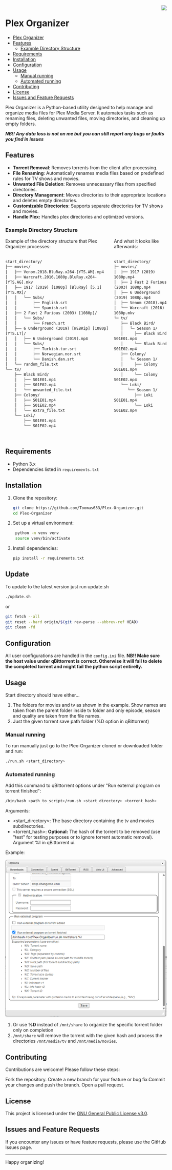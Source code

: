 <img align="right" src="https://sonarcloud.io/api/project_badges/quality_gate?project=Toomas633_Plex-Organizer">

# Plex Organizer

- [Plex Organizer](#plex-organizer)
- [Features](#features)
  - [Example Directory Structure](#example-directory-structure)
- [Requirements](#requirements)
- [Installation](#installation)
- [Configuration](#configuration)
- [Usage](#usage)
  - [Manual running](#manual-running)
  - [Automated running](#automated-running)
- [Contributing](#contributing)
- [License](#license)
- [Issues and Feature Requests](#issues-and-feature-requests)

Plex Organizer is a Python-based utility designed to help manage and organize media files for Plex Media Server. It automates tasks such as renaming files, deleting unwanted files, moving directories, and cleaning up empty folders.

**_NB!! Any data loss is not on me but you can still report any bugs or faults you find in issues_**

## Features

- **Torrent Removal**: Removes torrents from the client after processing.
- **File Renaming**: Automatically renames media files based on predefined rules for TV shows and movies.
- **Unwanted File Deletion**: Removes unnecessary files from specified directories.
- **Directory Management**: Moves directories to their appropriate locations and deletes empty directories.
- **Customizable Directories**: Supports separate directories for TV shows and movies.
- **Handle Plex:** Handles plex directories and optimized versions.

### Example Directory Structure

<div style="display: flex; gap: 10px;">
<div style="flex: 2;">
Example of the directory structure that Plex Organizer processes:
<pre>
<code>
start_directory/
├── movies/
│   ├── Venom.2018.BluRay.x264-[YTS.AM].mp4
│   ├── Warcraft.2016.1080p.BluRay.x264-[YTS.AG].mkv
│   ├── 1917 (2019) [1080p] [BluRay] [5.1] [YTS.MX]/
│   │   └── Subs/
│   │       ├── English.srt
│   │       └── Spanish.srt
│   ├── 2 Fast 2 Furious (2003) [1080p]/
│   │   └── Subs/
│   │       └── French.srt
│   ├── 6 Underground (2019) [WEBRip] [1080p] [YTS.LT]/
│   │   ├── 6 Underground (2019).mp4
│   │   └── Subs/
│   │       ├── Turkish.tur.srt
│   │       ├── Norwegian.nor.srt
│   │       └── Danish.dan.srt
│   └── random_file.txt
└── tv/
    ├── Black Bird/
    │   ├── S01E01.mp4
    │   ├── S01E02.mp4
    │   └── unwanted_file.txt
    ├── Colony/
    │   ├── S01E01.mp4
    │   ├── S01E02.mp4
    │   └── extra_file.txt
    └── Loki/
        ├── S01E01.mp4
        └── S01E02.mp4
</pre>
</code>
</div>
<div style="flex: 1;">
And what it looks like afterwards:
<pre>
<code>
start_directory/
├─ movies/
│  ├── 1917 (2019) 1080p.mp4
│  ├── 2 Fast 2 Furious (2003) 1080p.mp4
│  ├── 6 Underground (2019) 1080p.mp4
│  ├── Venom (2018).mp4
│  └── Warcraft (2016) 1080p.mkv
└─ tv/
   ├── Black Bird/
   │   └─ Season 1/
   │     ├── Black Bird S01E01.mp4
   │     └── Black Bird S01E02.mp4
   ├── Colony/
   │   └─ Season 1/
   │     ├── Colony S01E01.mp4
   │     └── Colony S01E02.mp4
   └── Loki/
      └── Season 1/
         ├── Loki S01E01.mp4
         └── Loki S01E02.mp4
</pre>
</code>
</div>
</div>

## Requirements

- Python 3.x
- Dependencies listed in `requirements.txt`

## Installation

1. Clone the repository:

   ```bash
   git clone https://github.com/Toomas633/Plex-Organizer.git
   cd Plex-Organizer
   ```

2. Set up a virtual environment:

   ```bash
    python -m venv venv
    source venv/bin/activate
   ```

3. Install dependencies:

   ```bash
   pip install -r requirements.txt
   ```

## Update

To update to the latest version just run update.sh

```bash
./update.sh
```

or

```bash
git fetch --all
git reset --hard origin/$(git rev-parse --abbrev-ref HEAD)
git clean -fd
```

## Configuration

All user configurations are handled in the `config.ini` file.
**NB!! Make sure the host value under qBittorrent is correct. Otherwise it will fail to delete the completed torrent and might fail the python script entirelly.**

## Usage

Start directory should have either...

1. The folders for movies and tv as shown in the example. Show names are taken from the parent folder inside tv folder and only episode, season and quality are taken from the file names.
2. Just the given torrent save path folder (%D option in qBittorrent)

### Manual running

To run manually just go to the Plex-Organizer cloned or downloaded folder and run:

```bash
./run.sh <start_directory>
```

### Automated running

Add this command to qBittorrent options under "Run external program on torrent finished":

```bash
/bin/bash <path_to_script>/run.sh <start_directory> <torrent_hash>
```

Arguments:

- <start_directory>: The base directory containing the tv and movies subdirectories.
- <torrent_hash>: **Optional:** The hash of the torrent to be removed (use "test" for testing purposes or to ignore torrent automatic removal). Argument %I in qBittorrent ui.

Example:

![Example config image](.github/images/image.png)

1. Or use **%D** instead of `/mnt/share` to organize the specific torrent folder only on completion
2. `/mnt/share` will remove the torrent with the given hash and process the directories `/mnt/media/tv` and `/mnt/media/movies`.

## Contributing

Contributions are welcome! Please follow these steps:

Fork the repository.
Create a new branch for your feature or bug fix.Commit your changes and push the branch.
Open a pull request.

## License

This project is licensed under the [GNU General Public License v3.0](LICENSE).

## Issues and Feature Requests

If you encounter any issues or have feature requests, please use the GitHub Issues page.

---

Happy organizing!
